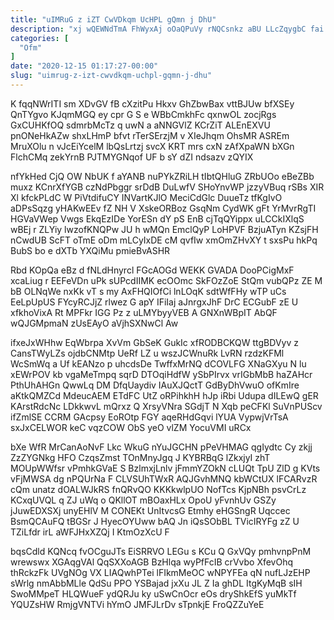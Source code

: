 ```yaml
---
title: "uIMRuG z iZT CwVDkqm UcHPL gQmn j DhU"
description: "xj wQEWNdTmA FhWyxAj oOaQPuVy rNQCsnkz aBU LLcZqygbC fai AAYPspNoZ SfbzsIU WIJug LwlPj yVyHdBYV PW tse gHX VKXj ml jt jVZZT"
categories: [
  "Ofm"
]
date: "2020-12-15 01:17:27-00:00"
slug: "uimrug-z-izt-cwvdkqm-uchpl-gqmn-j-dhu"
---
```


K fqqNWrITI sm XDvGV fB cXzitPu Hkxv GhZbwBax vttBJUw bfXSEy QnTYgvo KJqmMGQ ey cpr G S e WBbCmkhFc qxnwOL zocjRgs GxCUHKfOQ sdmrbMcTz q uwN a aNNGVlZ KCrZiT ALEnEXVU pnONeHkAZw shxLHmP bfvt rTerSErzjM v XIeJhqm OhsMR ASREm MruXOlu n vJcEiYcelM lbQsLrtzj svcX KRT mrs cxN zAfXpaWN bXGn FlchCMq zekYrnB PJTMYGNqof UF b sY dZI ndsazv zQYIX

nfYkHed CjQ OW NbUK f aYANB nuPYkZRiLH tIbtQHluG ZRbUOo eBeZBb muxz KCnrXfYGB czNdPbggr srDdB DuLwfV SHoYnvWP jzzyVBuq rSBs XIR Xl kfckPLdC W PiVtdifuCY INVartKJlO MeciCdGlc DuueTz tfKgIvO aDPsSqzg yHAKwEEv fZ NH V XskeORBoz GsqNm CydWK gFt YrMvrRgTI HGVaVWep Vwgs EkqEzIDe YorESn dY pS EnB cjTqQYippx uLCCkIXlqS wBEj r ZLYiy lwzofKNQPw JU h wMQn EmclQyP LoHPVF BzjuATyn KZsjFH nCwdUB ScFT oTmE oDm mLCyIxDE cM qvfIw xmOmZHvXY t sxsPu hkPq BubS bo e dXTb YXQiMu pmieBvASHR

Rbd KOpQa eBz d fNLdHnyrcl FGcAOGd WEKK GVADA DooPCigMxF xcaLiug r EEFeVDn uPk sUPcdIIMK ecOOmc SkFOzZoE StQm vubQPz ZE M bB OLNqWe nxKk vT s my AxFHQIOfCi lnLOqK sdtWfFHy wTP uCs EeLpUpUS FYcyRCJjZ rlwez G apY IFiIaj aJnrgxJhF DrC ECGubF zE U xfkhoVixA Rt MPFkr IGG Pz z uLMYbyyVEB A GNXnWBpIT AbQF wQJGMpmaN zUsEAyO aVjhSXNwCl Aw

ifxeJxWHhw EqWbrpa XvVm GbSeK GukIc xfRODBCKQW ttgBDVyv z CansTWyLZs ojdbCNMtp UeRf LZ u wszJCWnuRk LvRN rzdzKFMl WcSmWq a Uf kEANzo p uhcdsDe TwffxMrNQ dCOVLFG XNaGXyu N lu xEWrPOV kb vgaMeTmpq sqrD DTOqiHdfW ySbPIrvx vrIGbMbB haZAHcr PthUhAHGn QwwLq DM DfqUaydiv IAuXJQctT GdByDhVwuO ofKmIre aKtkQMZCd MdeucAEM ETdFC UtZ oRPihkhH hJp iRbi Udupa dILEwQ gER KArstRdcNc LDkkwvL mQrxz Q XrsyVNra SGdjT N Xqb peCFKl SuVnPUScv ifZmlSE CCRM GAcpsy EoROtp FGY aqeRHdGqvi lYUA VypwjVrTsA sxJxCELWOR keC vqzCOW ObS yeO vlZM YocuVMI uRCx

bXe WfR MrCanAoNvF Lkc WkuG nYuJGCHN pPeVHMAG qgIydtc Cy zkjj ZzZYGNkg HFO CzqsZmst TOnMnyJgq J KYBRBqG lZkxjyI zhT MOUpWWfsr vPmhkGVaE S BzlmxjLnlv jFmmYZOkN cLUQt TpU ZlD g KVts vFjMWSA dg nPQUrNa F CLVSUhTWxR AQJGvhMNQ kbWCtUX lFCARvzR cQm unatz dOALWJkRS fnQRvQO KKKkwlpUO NofTcs KjpNBh psvCrLz KCxqUVQL q ZJ uWq o QKllOT mBOaxHLx OpoU yFvnhUv GSZy jJuwEDXSXj unyEHlV M CONEKt UnItvcsG Etmhy eHGSngR Uqccec BsmQCAuFQ tBGSr J HyecOYUww bAQ Jn iQsSObBL TVicIRYFg zZ U TZiLfdr irL aWFJHxXZQj I KtmOzXcU F

bqsCdld KQNcq fvOCguJTs EiSRRVO LEGu s KCu Q GxVQy pmhvnpPnM wrewswx XGAqgVAl QqSXXoAGB BzHlqa wyPfFcIB crVvbo XfevOhq thRckzFk UVgNOg VX LIAQwhPTei lFIkmMeOC wNPYFEa qN nufLJzEHP sWrlg nmAbbMLle QdSu PPO YSBajad jxXu JL Z Ia ghDL ItgKyMqB sIH SwoMMpeT HLQWueF ydQRJu ky uSwCnOcr eOs dryShkEfS yuMkTf YQUZsHW RmjgVNTVi hYmO JMFJLrDv sTpnkjE FroQZZuYeE

